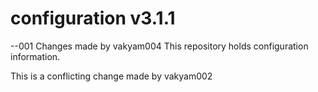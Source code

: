 # configuration v3.1.1  
--001 Changes made by vakyam004
This repository holds configuration information.

This is a conflicting change made by vakyam002
